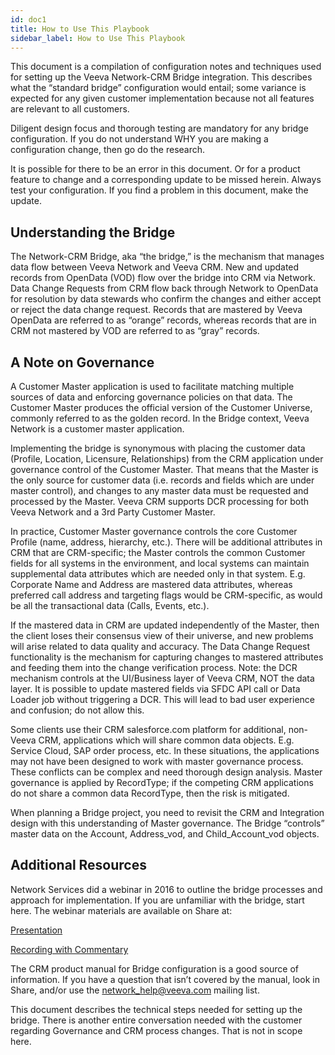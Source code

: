 ```yaml
---
id: doc1
title: How to Use This Playbook
sidebar_label: How to Use This Playbook
---
```



This document is a compilation of configuration notes and techniques used for setting up the Veeva Network-CRM Bridge integration. This describes what the “standard bridge” configuration would entail; some variance is expected for any given customer implementation because not all features are relevant to all customers.

Diligent design focus and thorough testing are mandatory for any bridge configuration. If you do not understand WHY you are making a configuration change, then go do the research.

It is possible for there to be an error in this document.  Or for a product feature to change and a corresponding update to be missed herein.  Always test your configuration.  If you find a problem in this document, make the update.


## Understanding the Bridge

The Network-CRM Bridge, aka “the bridge,” is the mechanism that manages data flow between Veeva Network and Veeva CRM.  New and updated records from OpenData (VOD) flow over the bridge into CRM via Network.  Data Change Requests from CRM flow back through Network to OpenData for resolution by data stewards who confirm the changes and either accept or reject the data change request. Records that are mastered by Veeva OpenData are referred to as “orange” records, whereas records that are in CRM not mastered by VOD are referred to as “gray” records.

## A Note on Governance

A Customer Master application is used to facilitate matching multiple sources of data and enforcing governance policies on that data. The Customer Master produces the official version of the Customer Universe, commonly referred to as the golden record.  In the Bridge context, Veeva Network is a customer master application.

Implementing the bridge is synonymous with placing the customer data (Profile, Location, Licensure, Relationships) from the CRM application under governance control of the Customer Master.  That means that the Master is the only source for customer data (i.e. records and fields which are under master control), and changes to any master data must be requested and processed by the Master.  Veeva CRM supports DCR processing for both Veeva Network and a 3rd Party Customer Master.

In practice, Customer Master governance controls the core Customer Profile (name, address, hierarchy, etc.).  There will be additional attributes in CRM that are CRM-specific; the Master controls the common Customer fields for all systems in the environment, and local systems can maintain supplemental data attributes which are needed only in that system.  E.g. Corporate Name and Address are mastered data attributes, whereas preferred call address and targeting flags would be CRM-specific, as would be all the transactional data (Calls, Events, etc.).  

If the mastered data in CRM are updated independently of the Master, then the client loses their consensus view of their universe, and new problems will arise related to data quality and accuracy.  The Data Change Request functionality is the mechanism for capturing changes to mastered attributes and feeding them into the change verification process.  Note: the DCR mechanism controls at the UI/Business layer of Veeva CRM, NOT the data layer.  It is possible to update mastered fields via SFDC API call or Data Loader job without triggering a DCR.  This will lead to bad user experience and confusion; do not allow this.

Some clients use their CRM salesforce.com platform for additional, non-Veeva CRM, applications which will share common data objects.  E.g. Service Cloud, SAP order process, etc.  In these situations, the applications may not have been designed to work with master governance process. These conflicts can be complex and need thorough design analysis.  Master governance is applied by RecordType; if the competing CRM applications do not share a common data RecordType, then the risk is mitigated.

When planning a Bridge project, you need to revisit the CRM and Integration design with this understanding of Master governance. The Bridge “controls” master data on the Account, Address_vod, and Child_Account_vod objects. 

## Additional Resources

Network Services did a webinar in 2016 to outline the bridge processes and approach for implementation.  If you are unfamiliar with the bridge, start here.  The webinar materials are available on Share at:

[Presentation](https://veeva.veevashare.com/0314269f99c00000)

[Recording with Commentary](https://veeva.veevashare.com/031268e529c00000/)

The CRM product manual for Bridge configuration is a good source of information.  If you have a question that isn’t covered by the manual, look in Share, and/or use the network_help@veeva.com mailing list.

This document describes the technical steps needed for setting up the bridge.  There is another entire conversation needed with the customer regarding Governance and CRM process changes.  That is not in scope here.
